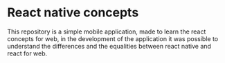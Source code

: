 # React native concepts

This repository is a simple mobile application, made to learn the react concepts for web, in the development of the application it was possible to understand the differences and the equalities between react native and react for web.
